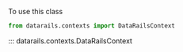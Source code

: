 To use this class
```python
from datarails.contexts import DataRailsContext
```

::: datarails.contexts.DataRailsContext
